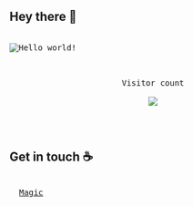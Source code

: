## Hey there :wave:
<pre>

<img src="https://raw.githubusercontent.com/sagar-viradiya/sagar-viradiya/master/resources/banner.png" alt="Hello world!">

<p align="center"> 
Visitor count<br>
<img src="https://profile-counter.glitch.me/Ash310u/count.svg" />
</p>
  
</pre>

## Get in touch :coffee:

<pre>
  
  <a href="https://linktree-ashu.netlify.app">Magic</a>

</pre>
